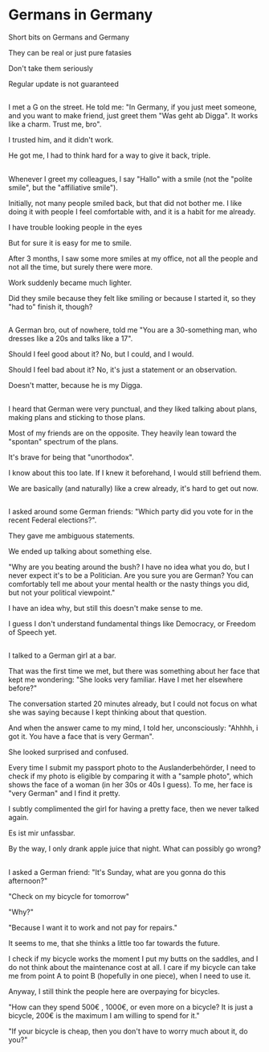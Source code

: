 
  
# Germans in Germany  
  
Short bits on Germans and Germany  
  
They can be real or just pure fatasies  
  
Don't take them seriously  
  
Regular update is not guaranteed  
  
## 

I met a G on the street. He told me: "In Germany, if you just meet someone, and you want to make friend, just greet them "Was geht ab Digga". It works like a charm. Trust me, bro".  
  
I trusted him, and it didn't work.  
  
He got me, I had to think hard for a way to give it back, triple.  
  
  
## 

Whenever I greet my colleagues, I say "Hallo" with a smile (not the "polite smile", but the "affiliative smile").  
  
Initially, not many people smiled back, but that did not bother me. I like doing it with people I feel comfortable with, and it is a habit for me already.  
  
I have trouble looking people in the eyes  
  
But for sure it is easy for me to smile.  
  
After 3 months, I saw some more smiles at my office, not all the people and not all the time, but surely there were more.  
  
Work suddenly became much lighter.  
  
Did they smile because they felt like smiling or because I started it, so they "had to" finish it, though?  
  
##   

A German bro, out of nowhere, told me "You are a 30-something man, who dresses like a 20s and talks like a 17".  
  
Should I feel good about it? No, but I could, and I would.  
  
Should I feel bad about it? No, it's just a statement or an observation.  
  
Doesn't matter, because he is my Digga.  
  
##   

I heard that German were very punctual, and they liked talking about plans, making plans and sticking to those plans.  
  
Most of my friends are on the opposite. They heavily lean toward the "spontan" spectrum of the plans.  
  
It's brave for being that "unorthodox".  
  
I know about this too late. If I knew it beforehand, I would still befriend them.  
  
We are basically (and naturally) like a crew already, it's hard to get out now.  
  
##   

I asked around some German friends: "Which party did you vote for in the recent Federal elections?".  
  
They gave me ambiguous statements.  
  
We ended up talking about something else.  
  
"Why are you beating around the bush? I have no idea what you do, but I never expect it's to be a Politician. Are you sure you are German? You can comfortably tell me about your mental health or the nasty things you did, but not your political viewpoint."  
  
I have an idea why, but still this doesn't make sense to me.  
  
I guess I don't understand fundamental things like Democracy, or Freedom of Speech yet.  
  
##   

I talked to a German girl at a bar.  
  
That was the first time we met, but there was something about her face that kept me wondering: "She looks very familiar. Have I met her elsewhere before?"  
  
The conversation started 20 minutes already, but I could not focus on what she was saying because I kept thinking about that question.  
  
And when the answer came to my mind, I told her, unconsciously: "Ahhhh, i got it. You have a face that is very German".  
  
She looked surprised and confused.  
  
Every time I submit my passport photo to the Auslanderbehörder, I need to check if my photo is eligible by comparing it with a "sample photo", which shows the face of a woman (in her 30s or 40s I guess). To me, her face is "very German" and I find it pretty.

I subtly complimented the girl for having a pretty face, then we never talked again.  
  
Es ist mir unfassbar.  
  
By the way, I only drank apple juice that night. What can possibly go wrong?  
  
##   

I asked a German friend: "It's Sunday, what are you gonna do this afternoon?"  
  
"Check on my bicycle for tomorrow"  
  
"Why?"  
  
"Because I want it to work and not pay for repairs."  
  
It seems to me, that she thinks a little too far towards the future.  
  
I check if my bicycle works the moment I put my butts on the saddles, and I do not think about the maintenance cost at all. I care if my bicycle can take me from point A to point B (hopefully in one piece), when I need to use it. 

Anyway, I still think the people here are overpaying for bicycles.  
  
"How can they spend 500€ , 1000€, or even more on a bicycle? It is just a bicycle, 200€ is the maximum I am willing to spend for it."  
  
"If your bicycle is cheap, then you don't have to worry much about it, do you?"
